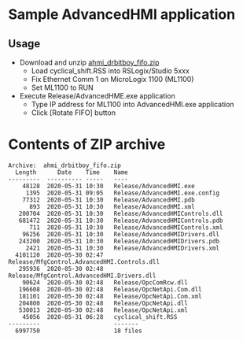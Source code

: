 # Sample AdvancedHMI application
## Usage
* Download and unzip [ahmi_drbitboy_fifo.zip](https://github.com/drbitboy/ahmi_drbitboy_fifo/raw/master/ahmi_drbitboy_fifo.zip)
  * Load cyclical_shift.RSS into RSLogix/Studio 5xxx
  * Fix Ethernet Comm 1 on MicroLogix 1100 (ML1100)
  * Set ML1100 to RUN
* Execute Release/AdvancedHME.exe application
  * Type IP address for ML1100 into AdvancedHMI.exe application
  * Click [Rotate FIFO] button

# Contents of ZIP archive

    Archive:  ahmi_drbitboy_fifo.zip
      Length      Date    Time    Name
    ---------  ---------- -----   ----
        48128  2020-05-31 10:30   Release/AdvancedHMI.exe
         1395  2020-05-31 09:05   Release/AdvancedHMI.exe.config
        77312  2020-05-31 10:30   Release/AdvancedHMI.pdb
          893  2020-05-31 10:30   Release/AdvancedHMI.xml
       200704  2020-05-31 10:30   Release/AdvancedHMIControls.dll
       681472  2020-05-31 10:30   Release/AdvancedHMIControls.pdb
          711  2020-05-31 10:30   Release/AdvancedHMIControls.xml
        96256  2020-05-31 10:30   Release/AdvancedHMIDrivers.dll
       243200  2020-05-31 10:30   Release/AdvancedHMIDrivers.pdb
         2421  2020-05-31 10:30   Release/AdvancedHMIDrivers.xml
      4101120  2020-05-30 02:47   Release/MfgControl.AdvancedHMI.Controls.dll
       295936  2020-05-30 02:48   Release/MfgControl.AdvancedHMI.Drivers.dll
        90624  2020-05-30 02:48   Release/OpcComRcw.dll
       196608  2020-05-30 02:48   Release/OpcNetApi.Com.dll
       181101  2020-05-30 02:48   Release/OpcNetApi.Com.xml
       204800  2020-05-30 02:48   Release/OpcNetApi.dll
       530013  2020-05-30 02:48   Release/OpcNetApi.xml
        45056  2020-05-31 06:28   cyclical_shift.RSS
    ---------                     -------
      6997750                     18 files
